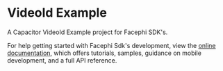 # VideoId Example

A Capacitor VideoId Example project for Facephi SDK's.

For help getting started with Facephi Sdk's development, view the
[online documentation](https://facephi.github.io/sdk-mobile-documentation/docs/capacitor/Mobile_SDK), which offers tutorials,
samples, guidance on mobile development, and a full API reference.
